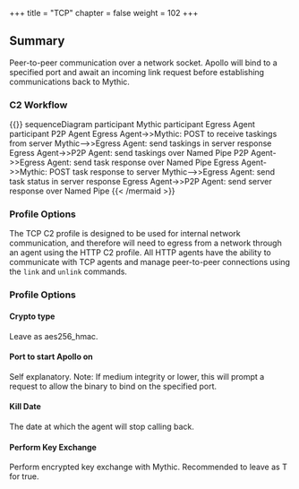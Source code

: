 +++
title = "TCP"
chapter = false
weight = 102
+++

## Summary
Peer-to-peer communication over a network socket. Apollo will bind to a specified port and await an incoming link request before establishing communications back to Mythic.

### C2 Workflow
{{<mermaid>}}
sequenceDiagram
    participant Mythic
    participant Egress Agent
    participant P2P Agent
    Egress Agent->>Mythic: POST to receive taskings from server
    Mythic-->>Egress Agent: send taskings in server response
    Egress Agent->>P2P Agent: send taskings over Named Pipe
    P2P Agent->>Egress Agent: send task response over Named Pipe 
    Egress Agent->>Mythic: POST task response to server
    Mythic-->>Egress Agent: send task status in server response
    Egress Agent->>P2P Agent: send server response over Named Pipe
{{< /mermaid >}}

### Profile Options
The TCP C2 profile is designed to be used for internal network communication, and therefore will need to egress from a network through an agent using the HTTP C2 profile. All HTTP agents have the ability to communicate with TCP agents and manage peer-to-peer connections using the `link` and `unlink` commands.

### Profile Options
#### Crypto type
Leave as aes256_hmac.

#### Port to start Apollo on
Self explanatory. Note: If medium integrity or lower, this will prompt a request to allow the binary to bind on the specified port.

#### Kill Date
The date at which the agent will stop calling back.

#### Perform Key Exchange
Perform encrypted key exchange with Mythic. Recommended to leave as T for true.